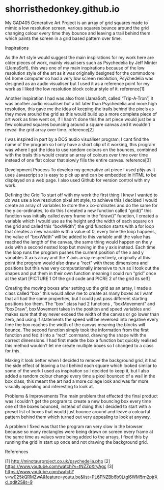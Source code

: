 # shorristhedonkey.github.io
My GAD405 Generative Art Project is an array of grid squares made to mimic a low resolution screen, various squares bounce around the grid changing colour every time they bounce and leaving a trail behind them which paints the screen in a grid based pattern over time.

Inspirations

As the Art style would suggest the main inspirations for my work here are older pieces of work, mainly visualisers such as Psychedelia by Jeff Minter (LlamaSoft), this was one of my main inspirations because of the low resolution style of the art as it was originally designed for the commodore 64 home computer so had a very low screen resolution, Psychedelia was designed as an audio visualiser but I used it as a reference point for my work as I liked the low resolution block colour style of it.
reference[1]

Another inspiration I had was also from LlamaSoft, called “Trip-A-Tron”, it was another audio visualiser but a bit later than Psychedelia and more high resolution, this gave me the idea of keeping the trails behind the pixels as they move around the grid as this would build up a more complete piece of art work as time went on, if I hadn't done this the art piece would just be a few coloured squares bouncing around a square canvas and it wouldn't reveal the grid array over time.
reference[2]

I was inspired in part by a DOS audio visualiser program, I cant find the name of the program so I only have a short clip of it working, this program was where I got the idea to use random colours on the bounces, combined with the trails this would create an array of colours over time over time instead of one flat colour that slowly fills the entire canvas.
reference[3]

Development Process
To develop my generative art piece I used p5js as it uses Javascript so is easy to pick up and can be embedded in HTML to be displayed on a web page. I also used Github for version control with my work.

Defining the Grid
To start off with my work the first thing I knew I wanted to do was use a low resolution pixel art style, to achieve this I decided I would create an array of variables to store the x co-ordinates and do the same for the y co-ordinates, to do this I created a new function called “grid()” this function was initially called every frame in the “draw()” function, I created a variable which I would use as the height and the width of each square on the grid and called this “boxWidth”, the grid function 
starts with a for loop that creates a new variable with a value of 0, every time the loop happens, the value of “boxWidth” will be added to this variable until the value has reached the length of the canvas, the same thing would happen on the y axis with a second nested loop but moving in the y axis instead. Each time the loop runs the program pushes the current position of the x and y variables X axis array and the Y axis array respectively, originally at this point the program would also draw a “rect” with these dimensions and positions but this was very computationally intensive to run so I took out the shapes and put them in their own function meaning I could run “grid” once at the start
[PICTURE 1 Of the grid code and PICRE 2 of the grid its self]

Creating the moving boxes
after setting up the grid as an array, I made a class called “box” this would allow me to create as many boxes as I want that all had the same properties, but I could just pass different starting positions too them. The “box” class had 2 functions , “boxMovement” and “boxDraw”, boxMovement takes in the position and speed variables and makes sure that they never exceed the width of the canvas or go lower than zero, and using if statements the speed will be reversed into negative every time the box reaches the width of the canvas meaning the blocks will bounce. The second function simply took the information from the first function and fed it into a “rect” command, drawing the shape with the correct dimensions. I had first made the box a function but quickly realised this method wouldn’t let me create multiple boxes so I changed to a class for this.

Making it look better
when I decided to remove the background grid, it had the side effect of leaving a trail behind each square which looked similar to some of the work I used as inspiration so I decided to keep it, but I also added a random colour change every time a pixel bounced of a wall in the box class, this meant the art had a more collage look and was far more visually appealing and interesting to look at.

Problems & Improvements 
The main problem that effected the final product was I couldn't get the program to create a new bouncing box every time one of the boxes bounced, instead of doing this I decided to start with a preset list of boxes that would just bounce around and leave a colourful pattern  behind them which turned out very appealing to look at anyway.

A problem I fixed was that the program ran very slow in the browser because so many rectangles were being drawn on screen every frame at the same time as values were being added to the arrays, I fixed this by running the grid in start up once and not drawing the background grid.

References

[1]
http://minotaurproject.co.uk/psychedelia.php
[2]
https://www.youtube.com/watch?v=tNZZpXryAgc
[3]
https://www.youtube.com/watch?v=w025kQRMZwA&feature=youtu.be&list=PL6PNZBb6b9Ltgl6WM5rn2pjrXd_qdit2S&t=9
